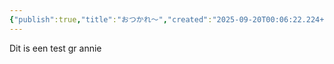 ```yaml
---
{"publish":true,"title":"おつかれ～","created":"2025-09-20T00:06:22.224+02:00","modified":"2025-09-20T00:40:52.809+02:00","cssclasses":""}
---
```


Dit is een test gr annie